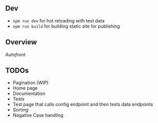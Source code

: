 ## Dev

- `npm run dev` for hot reloading with test data
- `npm run build` for building static site for publishing


## Overview

*Autofront*


## TODOs
- Pagination (WIP)
- Home page
- Documentation
- Tests
- Test page that calls config endpoint and then tests data endpoints
- Sorting
- Nagative Case handling
